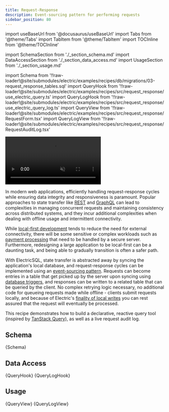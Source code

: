 ```yaml
---
title: Request-Response
description: Event-sourcing pattern for performing requests
sidebar_position: 80
---
```


import useBaseUrl from '@docusaurus/useBaseUrl'
import Tabs from '@theme/Tabs'
import TabItem from '@theme/TabItem'
import TOCInline from '@theme/TOCInline'

import SchemaSection from './_section_schema.md'
import DataAccessSection from './_section_data_access.md'
import UsageSection from './_section_usage.md'

import Schema from '!!raw-loader!@site/submodules/electric/examples/recipes/db/migrations/03-request_response_tables.sql'
import QueryHook from '!!raw-loader!@site/submodules/electric/examples/recipes/src/request_response/use_electric_query.ts'
import QueryLogHook from '!!raw-loader!@site/submodules/electric/examples/recipes/src/request_response/use_electric_query_log.ts'
import QueryView from '!!raw-loader!@site/submodules/electric/examples/recipes/src/request_response/RequestForm.tsx'
import QueryLogView from '!!raw-loader!@site/submodules/electric/examples/recipes/src/request_response/RequestAuditLog.tsx'

<video className="w-full mx-auto" autoPlay={true} loop muted playsInline>
  <source src={useBaseUrl('/videos/recipes/request-response.mp4')} />
</video>

In modern web applications, efficiently handling request-response cycles while ensuring data integrity and responsiveness is paramount. Popular approaches to state transfer like [REST](https://en.wikipedia.org/wiki/REST) and [GraphQL](https://graphql.org/) can lead to complexities in managing concurrent requests and maintaining consistency across distributed systems, and they incur additional complexities when dealing with offline usage and intermittent connectivity.

While [local-first development](../intro/local-first) tends to reduce the need for external connectivity, there will be some sensitive or complex workloads such as [payment processing](../examples/checkout.md) that need to be handled by a secure server. Furthermore, redesigning a large application to be local-first can be a daunting task, and being able to gradually transition is often a safer path.

With ElectricSQL, state transfer is abstracted away by syncing the application's local database, and request-response cycles can be implemented using an [event-sourcing pattern](../integrations/event-sourcing/index.md). Requests can become entries in a table that get picked up by the server upon syncing using [database triggers](https://en.wikipedia.org/wiki/Database_trigger), and responses can be written to a related table that can be queried by the client. No complex retrying logic necessary, no additional code for queueing requests made while offline - clients submit requests locally, and because of Electric's [finality of local writes](../reference/architecture#local-writes) you can rest assured that the request will eventually be processed.

This recipe demonstrates how to build a declarative, reactive query tool (inspired by [TanStack Query](https://tanstack.com/query/v3/)), as well as a live request audit log.

<TOCInline toc={toc} />

## Schema
<SchemaSection />

<CodeBlock language="sql">
  {Schema}
</CodeBlock>

## Data Access
<DataAccessSection />

<Tabs groupId="data-access" queryString>
  <TabItem value="use-electric-query" label="useElectricQuery">
    <CodeBlock language="ts">
      {QueryHook}
    </CodeBlock>
  </TabItem>
  <TabItem value="use-electric-query-log" label="useElectricQueryLog">
    <CodeBlock language="ts">
      {QueryLogHook}
    </CodeBlock>
  </TabItem>
</Tabs>

## Usage
<UsageSection />

<Tabs groupId="view-component" queryString>
  <TabItem value="request-form" label="Request Form">
    <CodeBlock language="tsx">
      {QueryView}
    </CodeBlock>
  </TabItem>
  <TabItem value="request-audit-log" label="Request Audit Log">
    <CodeBlock language="tsx">
      {QueryLogView}
    </CodeBlock>
  </TabItem>
</Tabs>
